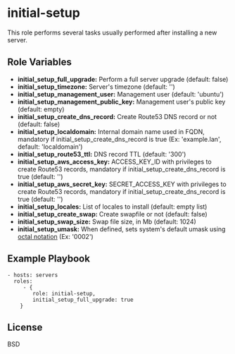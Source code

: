 initial-setup
=============

This role performs several tasks usually performed after installing a new server.

Role Variables
--------------

* **initial_setup_full_upgrade:** Perform a full server upgrade (default: false)
* **initial_setup_timezone:** Server's timezone (default: '')
* **initial_setup_management_user:** Management user (default: 'ubuntu')
* **initial_setup_management_public_key:** Management user's public key (default: empty)
* **initial_setup_create_dns_record:** Create Route53 DNS record or not (default: false)
* **initial_setup_localdomain:** Internal domain name used in FQDN, mandatory if initial_setup_create_dns_record is true (Ex: 'example.lan', default: 'localdomain')
* **initial_setup_route53_ttl:** DNS record TTL (default: '300')
* **initial_setup_aws_access_key:** ACCESS_KEY_ID with privileges to create Route53 records, mandatory if initial_setup_create_dns_record is true (default: '')
* **initial_setup_aws_secret_key:** SECRET_ACCESS_KEY with privileges to create Route53 records, mandatory if initial_setup_create_dns_record is true (default: '')
* **initial_setup_locales:** List of locales to install (default: empty list)
* **initial_setup_create_swap:** Create swapfile or not (default: false)
* **initial_setup_swap_size:** Swap file size, in Mb (default: 1024)
* **initial_setup_umask:** When defined, sets system's default umask using [octal notation](https://en.wikipedia.org/wiki/Umask#Setting_the_mask_using_octal_notation) (Ex: '0002')

Example Playbook
----------------

    - hosts: servers
      roles:
         - {
            role: initial-setup,
            initial_setup_full_upgrade: true
        }

License
-------

BSD
